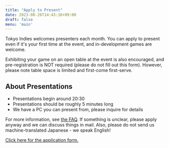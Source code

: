 ```yaml
---
title: "Apply to Present"
date: 2023-08-26T14:43:16+09:00
draft: false
menu: 'main'
---
```


Tokyo Indies welcomes presenters each month. You can apply to present even if it's your first time at the event, and in-development games are welcome.

Exhibiting your game on an open table at the event is also encouraged, and pre-registration is NOT required (please do not fill out this form). However, please note table space is limited and first-come first-serve.

## About Presentations

- Presentations begin around 20:30
- Presentations should be roughly 5 minutes long
- We have a PC you can present from, please inquire for details

For more information, see [the FAQ](/en/faq). If something is unclear, please apply anyway and we can discuss things in mail. Also, please do not send us machine-translated Japanese - we speak English!

[Click here for the application form.](https://forms.gle/nioF45MwPHeCvtoL8)
